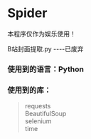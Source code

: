 # Spider
本程序仅作为娱乐使用！

B站封面提取.py ----已废弃
### 使用到的语言：Python
### 使用到的库：
> requests<br>
> BeautifulSoup<br>
> selenium<br>
> time<br>
